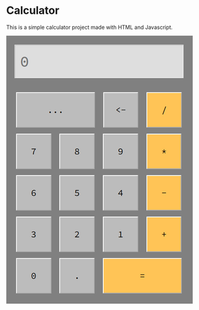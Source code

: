 # Calculator

This is a simple calculator project made with HTML and Javascript.

![preview](preview.png)
